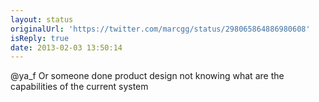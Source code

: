 ```yaml
---
layout: status
originalUrl: 'https://twitter.com/marcgg/status/298065864886980608'
isReply: true
date: 2013-02-03 13:50:14
---
```


@ya_f Or someone done product design not knowing what are the capabilities of the current system
